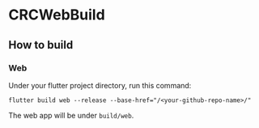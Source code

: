 # CRCWebBuild

## How to build

### Web

Under your flutter project directory, run this command:

```
flutter build web --release --base-href="/<your-github-repo-name>/"
```

The web app will be under `build/web`.